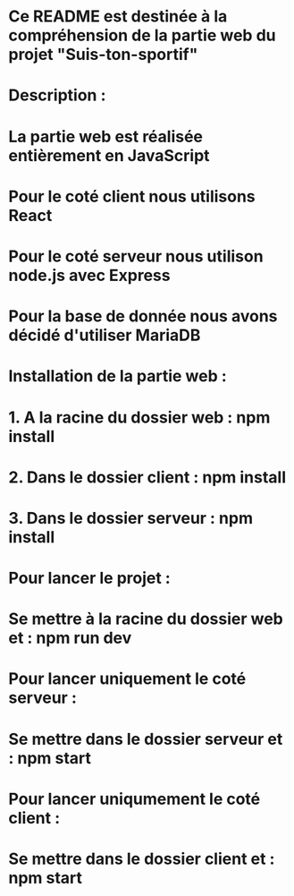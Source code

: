 # Ce README est destinée à la compréhension de la partie  web du projet "Suis-ton-sportif"
# Description : 
# La partie web est réalisée entièrement en JavaScript
# Pour le coté client nous utilisons React
# Pour le coté serveur nous utilison node.js avec Express
# Pour la base de donnée nous avons décidé d'utiliser MariaDB




# Installation de la partie web : 
# 1. A la racine du dossier web : npm install
# 2. Dans le dossier client : npm install
# 3. Dans le dossier serveur : npm install

# Pour lancer le projet : 
# Se mettre à la racine du dossier web et : npm run dev

# Pour lancer uniquement le coté serveur : 
# Se mettre dans le dossier serveur et : npm start

# Pour lancer uniqumement le coté client : 
# Se mettre dans le dossier client et : npm start